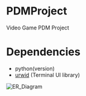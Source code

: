# PDMProject
Video Game PDM Project

# Dependencies
- python(version)
- [urwid](https://urwid.org/) (Terminal UI library)

![ER_Diagram](https://github.com/cowsed/PDMProject/assets/44383226/55a102f8-16fb-4d96-8b74-ba05927ece87)
